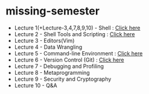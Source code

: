 # missing-semester

- Lecture 1(+Lecture-3,4,7,8,9,10) - Shell : [Click here](./LECTURE1,3,4,7,8,9,10,11.md)
- Lecture 2 - Shell Tools and Scripting : [Click here](LECTURE2.md)
- Lecture 3 - Editors(Vim)
- Lecture 4 - Data Wrangling
- Lecture 5 - Command-line Environment : [Click here](LECTURE5.md)
- Lecture 6 - Version Control (Git) : [Click here](LECTURE6.md)
- Lecture 7 - Debugging and Profiling
- Lecture 8 - Metaprogramming
- Lecture 9 - Security and Cryptography
- Lecture 10 - Q&A
